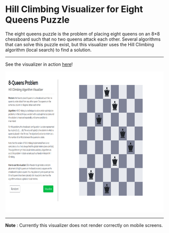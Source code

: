 # Hill Climbing Visualizer for Eight Queens Puzzle
The eight queens puzzle is the problem of placing eight queens on an 8×8 chessboard such that no two queens attack each other. Several algorithms that can solve this puzzle exist, but this visualizer uses the Hill Climbing algorithm (local search) to find a solution.

---

See the visualizer in action [here](https://hill-climb-8queens.herokuapp.com/)!

<img src="/git-img/readme-img.png" width="900" height="450"></img>

---
**Note** : Currently this visualizer does not render correctly on mobile screens.
